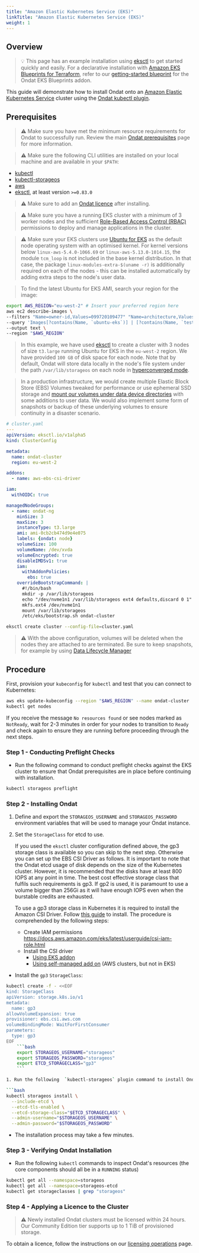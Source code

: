 ```yaml
---
title: "Amazon Elastic Kubernetes Service (EKS)"
linkTitle: "Amazon Elastic Kubernetes Service (EKS)"
weight: 1
---
```


## Overview

> 💡 This page has an example installation using [eksctl](https://eksctl.io/) to get started quickly and easily. For a declarative installation with [Amazon EKS Blueprints for Terraform](https://github.com/aws-ia/terraform-aws-eks-blueprints), refer to our [getting-started blueprint](https://github.com/ondat/terraform-eksblueprints-ondat-addon/tree/main/blueprints/getting-started) for the Ondat EKS Blueprints addon.

This guide will demonstrate how to install Ondat onto an [Amazon Elastic Kubernetes Service](https://aws.amazon.com/eks/) cluster using the [Ondat kubectl plugin](/docs/reference/kubectl-plugin/).

## Prerequisites

> ⚠️ Make sure you have met the minimum resource requirements for Ondat to successfully run. Review the main [Ondat prerequisites](/docs/prerequisites/) page for more information.

> ⚠️ Make sure the following CLI utilities are installed on your local machine and are available in your `$PATH`:

* [kubectl](https://kubernetes.io/docs/tasks/tools/#kubectl)
* [kubectl-storageos](/docs/reference/kubectl-plugin/)
* [aws](https://aws.amazon.com/cli/)
* [eksctl](https://eksctl.io/), at least version `>=0.83.0`

> ⚠️ Make sure to add an [Ondat licence](/docs/operations/licensing/) after installing.

> ⚠️ Make sure you have a running EKS cluster with a minimum of 3 worker nodes and the sufficient [Role-Based Access Control (RBAC)](https://kubernetes.io/docs/reference/access-authn-authz/rbac/) permissions to deploy and manage applications in the cluster.

> ⚠️ Make sure your EKS clusters use [Ubuntu for EKS](https://cloud-images.ubuntu.com/docs/aws/eks/) as the default node operating system with an optimised kernel. For kernel versions below `linux-aws-5.4.0-1066.69` or `linux-aws-5.13.0-1014.15`, the module `tcm_loop` is not included in the base kernel distribution. In that case, the package `linux-modules-extra-$(uname -r)` is additionally required on each of the nodes - this can be installed automatically by adding extra steps to the node's user data.

> To find the latest Ubuntu for EKS AMI, search your region for the image:

```bash
export AWS_REGION="eu-west-2" # Insert your preferred region here
aws ec2 describe-images \
--filters "Name=owner-id,Values=099720109477" "Name=architecture,Values=x86_64" "Name=root-device-type,Values=ebs" "Name=virtualization-type,Values=hvm" \
--query 'Images[?contains(Name, `ubuntu-eks`)] | [?contains(Name, `testing`) == `false`] | [?contains(Name, `minimal`) == `false`] | [?contains(Name, `hvm-ssd`) == `true`] | sort_by(@, &CreationDate)| [-1].ImageId' \
--output text \
--region "$AWS_REGION"
```

> In this example, we have used [eksctl](https://eksctl.io/introduction/) to create a cluster with 3 nodes of size `t3.large` running Ubuntu for EKS in the `eu-west-2` region. We have provided `100 GB` of disk space for each node. Note that by default, Ondat will store data locally in the node's file system under the path `/var/lib/storageos` on each node in [hyperconverged mode](/docs/concepts/nodes/#hyperconverged-mode).

> In a production infrastructure, we would create multiple Elastic Block Store (EBS) Volumes tweaked for performance or use ephemeral SSD storage and [mount our volumes under data device directories](/docs/concepts/volumes/) with some additions to user data. We would also implement some form of snapshots or backup of these underlying volumes to ensure continuity in a disaster scenario.

```yaml
# cluster.yaml
---
apiVersion: eksctl.io/v1alpha5
kind: ClusterConfig

metadata:
  name: ondat-cluster
  region: eu-west-2

addons:
  - name: aws-ebs-csi-driver

iam:
  withOIDC: true

managedNodeGroups:
  - name: ondat-ng
    minSize: 3
    maxSize: 3
    instanceType: t3.large
    ami: ami-0cb2cb474d9e4e075
    labels: {ondat: node}
    volumeSize: 100
    volumeName: /dev/xvda
    volumeEncrypted: true
    disableIMDSv1: true
    iam:
      withAddonPolicies:
        ebs: true
    overrideBootstrapCommand: |
      #!/bin/bash
      mkdir -p /var/lib/storageos
      echo "/dev/nvme1n1 /var/lib/storageos ext4 defaults,discard 0 1" >> /etc/fstab
      mkfs.ext4 /dev/nvme1n1
      mount /var/lib/storageos
      /etc/eks/bootstrap.sh ondat-cluster
```

```bash
eksctl create cluster --config-file=cluster.yaml
```

> ⚠️ With the above configuration, volumes will be deleted when the nodes they
> are attached to are terminated. Be sure to keep snapshots, for example by using
> [Data Lifecycle Manager](https://aws.amazon.com/blogs/storage/automating-amazon-ebs-snapshot-and-ami-management-using-amazon-dlm/)

## Procedure

First, provision your `kubeconfig` for `kubectl` and test that you can connect to Kubernetes:

```bash
aws eks update-kubeconfig --region "$AWS_REGION" --name ondat-cluster
kubectl get nodes
```

If you receive the message `No resources found` or see nodes marked as `NotReady`, wait for 2-3 minutes in order for your nodes to transition to `Ready` and check again to ensure they are running before proceeding through the next steps.

### Step 1 - Conducting Preflight Checks

* Run the following command to conduct preflight checks against the EKS cluster to ensure that Ondat prerequisites are in place before continuing with installation.

```bash
kubectl storageos preflight
```

### Step 2 - Installing Ondat

1. Define and export the `STORAGEOS_USERNAME` and `STORAGEOS_PASSWORD` environment variables that will be used to manage your Ondat instance.
1. Set the `StorageClass` for etcd to use.

    If you used the `eksctl` cluster configuration defined above, the gp3 storage
    class is available so you can skip to the next step. Otherwise you can set up
    the EBS CSI Driver as follows. It is important to note that the Ondat etcd
    usage of disk depends on the size of the Kubernetes cluster. However, it is
    recommended that the disks have at least 800 IOPS at any point in time. The
    best cost effective storage class that fulfils such requirements is gp3. If gp2
    is used, it is paramount to use a volume bigger than 256Gi as it will have
    enough IOPS even when the burstable credits are exhausted.

    To use a gp3 storage class in Kubernetes it is required to install the Amazon
    CSI Driver. Follow [this
    guide](https://docs.aws.amazon.com/eks/latest/userguide/ebs-csi.html) to
    install. The procedure is comprehended by the following steps:

    * Create IAM permissions <https://docs.aws.amazon.com/eks/latest/userguide/csi-iam-role.html>
    * Install the CSI driver
      * [Using EKS addon](https://docs.aws.amazon.com/eks/latest/userguide/managing-ebs-csi.html)
      * [Using self-managed add on](https://github.com/kubernetes-sigs/aws-ebs-csi-driver/blob/master/docs/install.md) (AWS clusters, but not in EKS)
* Install the `gp3` `StorageClass`:

```bash
kubectl create -f - <<EOF
kind: StorageClass
apiVersion: storage.k8s.io/v1
metadata:
  name: gp3
allowVolumeExpansion: true
provisioner: ebs.csi.aws.com
volumeBindingMode: WaitForFirstConsumer
parameters:
  type: gp3
EOF
    ```bash
    export STORAGEOS_USERNAME="storageos"
    export STORAGEOS_PASSWORD="storageos"
    export ETCD_STORAGECLASS="gp3"
    ```

1. Run the following  `kubectl-storageos` plugin command to install Ondat.

```bash
kubectl storageos install \
  --include-etcd \
  --etcd-tls-enabled \
  --etcd-storage-class="$ETCD_STORAGECLASS" \
  --admin-username="$STORAGEOS_USERNAME" \
  --admin-password="$STORAGEOS_PASSWORD"
```

* The installation process may take a few minutes.

### Step 3 - Verifying Ondat Installation

* Run the following `kubectl` commands to inspect Ondat's resources (the core components should all be in a `RUNNING` status)

```bash
kubectl get all --namespace=storageos
kubectl get all --namespace=storageos-etcd
kubectl get storageclasses | grep "storageos"
```

### Step 4 - Applying a Licence to the Cluster

> ⚠️ Newly installed Ondat clusters must be licensed within 24 hours. Our Community Edition tier supports up to 1 TiB of provisioned storage.

To obtain a licence, follow the instructions on our [licensing operations](/docs/operations/licensing) page.
